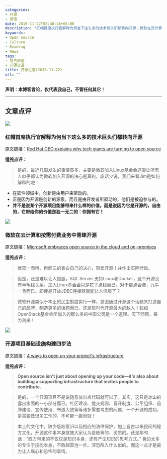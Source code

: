 ```yaml
---
categories:
- 开源
- 感悟
date: 2016-11-22T08:48:46+08:00
description: "红帽首席执行官解释为何当下这么多的技术巨头们都转向开源；微软在云计算和按需付费业务中青睐开源； 开源项目基础设施构建四步法"
keywords:
- Open Source
- Culture
- Reading
- News
tags:
- 每日阅读
- 开源之道
title: 开源之道(2016.11.22)
url: ""
---
```


**声明：本博客言论，仅代表我自己，不管任何其它！**

---

## 文章点评

![](http://www.ciodive.com/user_media/cache/19/f2/19f203779ca78528520bf4145783f28f.jpg)

### 红帽首席执行官解释为何当下这么多的技术巨头们都转向开源

原文链接：[Red Hat CEO explains why tech giants are turning to open source](http://www.ciodive.com/news/red-hat-ceo-explains-why-tech-giants-are-turning-to-open-source/430829/)

**适兕点评：**

> 是的，最近几周发生的事情蛮多，主要是微软加入Linux基金会这事让所有人似乎都认为微软加入开源的决心是真的。废话少说，我们来看Jim是如何解释的吧：

* 在软件领域中，创新是由用户来驱动的。
* 正是因为开源是创新的源泉，而且是由开发者所驱动的，他们是被迫参与的。
* **并不是说某个开源项目能够带来什么样的价值，而是说因为它是开源的，自由的，它带给你的价值是独一无二的：你拥有它！**

![](http://images.techhive.com/images/article/2016/11/microsoft_cloud_open-source-100694853-large.jpg)

### 微软在云计算和按需付费业务中青睐开源
 
原文链接：[Microsoft embraces open source in the cloud and on-premises](http://www.cio.com/article/3143653/open-source-tools/microsoft-embraces-open-source-in-the-cloud-and-on-premises.html)

**适兕点评：**

> 微软一而再、再而三的表白自己的决心，热爱开源！并作出实际行动。

> 但是，还是难以让人信服，SQL Server 支持Linux和Docker，这个开源没有半毛钱关系，加入Linux基金会只是花了点钱而已，对于那点会费，九牛一毛而已。即使是开放JDBC连接器就能让人信服了？

> 微软开源类似于本土的民主制度实行一样，意图通过开源这个话题来打造自己的品牌，制造更多的话题而已。这是现时代开源最大的敌人！犹如OpenStack基金会所加入的那么多的中国公司是一个道理。天下熙熙，兼为利来！

![](https://opensource.com/sites/default/files/styles/image-full-size/public/images/business/OSDC_BUS_ArchitectureOfParticipation_520x292.png?itok=tzfeycyR)

### 开源项目基础设施构建四步法

原文链接：[4 ways to open up your project's infrastructure](https://opensource.com/article/16/11/lessons-maintaining-infrastructure-open)

**适兕点评：**

> **Open source isn't just about opening up your code—it's also about building a supporting infrastructure that invites people to contribute.** 

> 是的，一个开源项目不是说随意放出点代码就可以了。其实，这只是冰山的露出水面的一小部分而已。社区建设、提交规则、晋升制度、公平组织、品牌建设、宣传使用、布道大使等等诸多需要考虑的问题，一个开源的成功，是需要做很多工作的，不可能一蹴而就！

> 本土的文化中，缺少版权意识以及相应的法律保护，加上自古以来民间的秘方文化，开源这件事本身就被大家认为是低等的、劣质的。还是那句话：“西方带来的不仅仅是知识本身，还有产生知识的思考方式。” 身边太多的专注于技能本身，不敢越雷池一步。深恐陷入什么似的。而这一点才是最为让人痛心和恐怖的事情。


